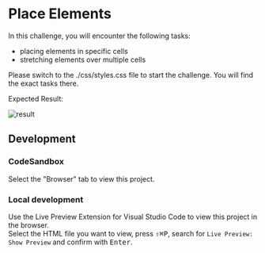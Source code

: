 # Place Elements

In this challenge, you will encounter the following tasks:

- placing elements in specific cells
- stretching elements over multiple cells

Please switch to the ./css/styles.css file to start the challenge. You will find the exact tasks there.

Expected Result:

![result](./assets/grid-challenge_place-items.png)

## Development

### CodeSandbox

Select the "Browser" tab to view this project.

### Local development

Use the Live Preview Extension for Visual Studio Code to view this project in the browser.  
Select the HTML file you want to view, press <kbd>⇧</kbd><kbd>⌘</kbd><kbd>P</kbd>, search for `Live Preview: Show Preview` and confirm with <kbd>Enter</kbd>.
